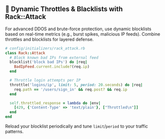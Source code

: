## 🚫 Dynamic Throttles & Blacklists with Rack::Attack
For advanced DDOS and brute-force protection, use dynamic blocklists based on real-time metrics (e.g., burst spikes, malicious IP feeds). Combine throttles and blocklists for layered defense.

```ruby
# config/initializers/rack_attack.rb
class Rack::Attack
  # Block known bad IPs from external feed
  blocklist('block bad IPs') do |req|
    BadIpFeed.current.include?(req.ip)
  end

  # Throttle login attempts per IP
  throttle('logins/ip', limit: 5, period: 20.seconds) do |req|
    req.path == '/users/sign_in' && req.post? && req.ip
  end

  self.throttled_response = lambda do |env|
    [429, {'Content-Type' => 'text/plain'}, ["Throttled\n"]]
  end
end
```

Reload your blocklist periodically and tune `limit`/`period` to your traffic patterns.
